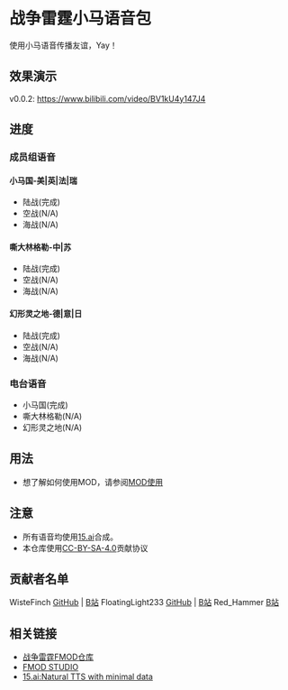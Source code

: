# 战争雷霆小马语音包

使用小马语音传播友谊，Yay！

## 效果演示

v0.0.2: <https://www.bilibili.com/video/BV1kU4y147J4>

## 进度

### 成员组语音

#### 小马国-美|英|法|瑞

- 陆战(完成)
- 空战(N/A)
- 海战(N/A)

#### 嘶大林格勒-中|苏

- 陆战(完成)
- 空战(N/A)
- 海战(N/A)

#### 幻形灵之地-德|意|日

- 陆战(完成)
- 空战(N/A)
- 海战(N/A)

### 电台语音

- 小马国(完成)
- 嘶大林格勒(N/A)
- 幻形灵之地(N/A)

## 用法

- 想了解如何使用MOD，请参阅[MOD使用](https://github.com/WisteFinch/WarThunder-Pony-Voices/blob/main/usage.md#MOD使用 "MOD使用")

## 注意

- 所有语音均使用[15.ai](https://15.ai/about "15.ai")合成。
- 本仓库使用[CC-BY-SA-4.0](https://spdx.org/licenses/CC-BY-SA-4.0.html "CC-BY-SA-4.0")贡献协议

## 贡献者名单

WisteFinch [GitHub](https://github.com/WisteFinch) | [B站](https://space.bilibili.com/176961325)
FloatingLight233 [GitHub](https://github.com/FloatingLight233) | [B站](https://space.bilibili.com/155398286)
Red_Hammer [B站](https://space.bilibili.com/390651385)

## 相关链接

- [战争雷霆FMOD仓库](https://github.com/GaijinEntertainment/fmod_studio_warthunder_for_modders "fmod_studio_warthunder_for_modders")
- [FMOD STUDIO](https://www.fmod.com/ "FMOD STUDIO")
- [15.ai:Natural TTS with minimal data](https://15.ai/about "15.ai:Natural TTS with minimal data")
